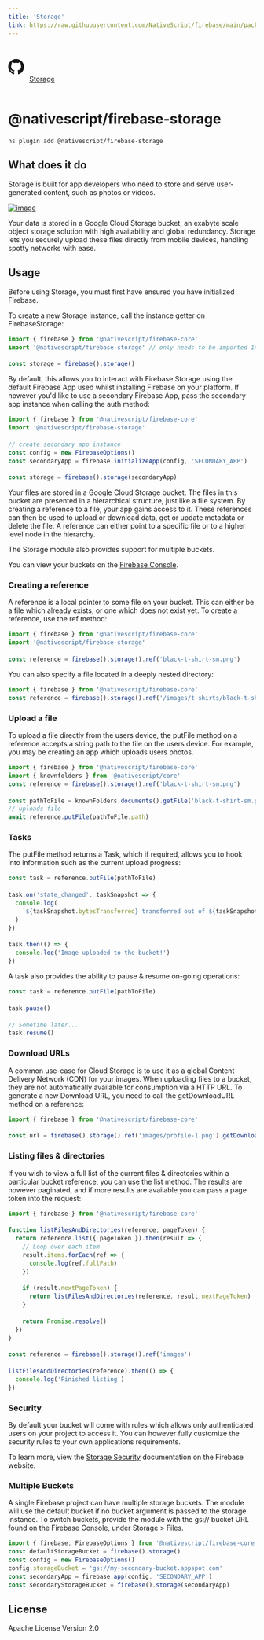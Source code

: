 ```yaml
---
title: 'Storage'
link: https://raw.githubusercontent.com/NativeScript/firebase/main/packages/firebase-storage/README.md
---
```


<div style="width: 100%; padding: 1.2em 0em">
  					<img alt="github logo" src="../assets/images/github/GitHub-Mark-32px.png" style="display: inline; margin: 1em 0.5em 1em 0em">
  					<a href="https://github.com/NativeScript/firebase/tree/main/packages/firebase-storage" target="_blank" noopener>Storage</a>
				</div>

# @nativescript/firebase-storage

```cli
ns plugin add @nativescript/firebase-storage
```

## What does it do

Storage is built for app developers who need to store and serve user-generated content, such as photos or videos.

[![image](https://img.youtube.com/vi/_tyjqozrEPY/hqdefault.jpg)](https://www.youtube.com/watch?v=_tyjqozrEPY)

Your data is stored in a Google Cloud Storage bucket, an exabyte scale object storage solution with high availability and global redundancy. Storage lets you securely upload these files directly from mobile devices, handling spotty networks with ease.

## Usage

Before using Storage, you must first have ensured you have initialized Firebase.

To create a new Storage instance, call the instance getter on FirebaseStorage:

```ts
import { firebase } from '@nativescript/firebase-core'
import '@nativescript/firebase-storage' // only needs to be imported 1x

const storage = firebase().storage()
```

By default, this allows you to interact with Firebase Storage using the default Firebase App used whilst installing Firebase on your platform. If however you'd like to use a secondary Firebase App, pass the secondary app instance when calling the auth method:

```ts
import { firebase } from '@nativescript/firebase-core'
import '@nativescript/firebase-storage'

// create secondary app instance
const config = new FirebaseOptions()
const secondaryApp = firebase.initializeApp(config, 'SECONDARY_APP')

const storage = firebase().storage(secondaryApp)
```

Your files are stored in a Google Cloud Storage bucket. The files in this bucket are presented in a hierarchical structure, just like a file system. By creating a reference to a file, your app gains access to it. These references can then be used to upload or download data, get or update metadata or delete the file. A reference can either point to a specific file or to a higher level node in the hierarchy.

The Storage module also provides support for multiple buckets.

You can view your buckets on the [Firebase Console](https://console.firebase.google.com/project/_/storage/files).

### Creating a reference

A reference is a local pointer to some file on your bucket. This can either be a file which already exists, or one which does not exist yet. To create a reference, use the ref method:

```ts
import { firebase } from '@nativescript/firebase-core'
import '@nativescript/firebase-storage'

const reference = firebase().storage().ref('black-t-shirt-sm.png')
```

You can also specify a file located in a deeply nested directory:

```ts
import { firebase } from '@nativescript/firebase-core'
const reference = firebase().storage().ref('/images/t-shirts/black-t-shirt-sm.png')
```

### Upload a file

To upload a file directly from the users device, the putFile method on a reference accepts a string path to the file on the users device. For example, you may be creating an app which uploads users photos.

```ts
import { firebase } from '@nativescript/firebase-core'
import { knownfolders } from '@nativescript/core'
const reference = firebase().storage().ref('black-t-shirt-sm.png')

const pathToFile = knownFolders.documents().getFile('black-t-shirt-sm.png')
// uploads file
await reference.putFile(pathToFile.path)
```

### Tasks

The putFile method returns a Task, which if required, allows you to hook into information such as the current upload progress:

```ts
const task = reference.putFile(pathToFile)

task.on('state_changed', taskSnapshot => {
  console.log(
    `${taskSnapshot.bytesTransferred} transferred out of ${taskSnapshot.totalBytes}`
  )
})

task.then(() => {
  console.log('Image uploaded to the bucket!')
})
```

A task also provides the ability to pause & resume on-going operations:

```ts
const task = reference.putFile(pathToFile)

task.pause()

// Sometime later...
task.resume()
```

### Download URLs

A common use-case for Cloud Storage is to use it as a global Content Delivery Network (CDN) for your images. When uploading files to a bucket, they are not automatically available for consumption via a HTTP URL. To generate a new Download URL, you need to call the getDownloadURL method on a reference:

```ts
import { firebase } from '@nativescript/firebase-core'

const url = firebase().storage().ref('images/profile-1.png').getDownloadURL()
```

### Listing files & directories

If you wish to view a full list of the current files & directories within a particular bucket reference, you can use the list method. The results are however paginated, and if more results are available you can pass a page token into the request:

```ts
import { firebase } from '@nativescript/firebase-core'

function listFilesAndDirectories(reference, pageToken) {
  return reference.list({ pageToken }).then(result => {
    // Loop over each item
    result.items.forEach(ref => {
      console.log(ref.fullPath)
    })

    if (result.nextPageToken) {
      return listFilesAndDirectories(reference, result.nextPageToken)
    }

    return Promise.resolve()
  })
}

const reference = firebase().storage().ref('images')

listFilesAndDirectories(reference).then(() => {
  console.log('Finished listing')
})
```

### Security

By default your bucket will come with rules which allows only authenticated users on your project to access it. You can however fully customize the security rules to your own applications requirements.

To learn more, view the [Storage Security](https://firebase.google.com/docs/storage/security/start) documentation on the Firebase website.

### Multiple Buckets

A single Firebase project can have multiple storage buckets. The module will use the default bucket if no bucket argument is passed to the storage instance. To switch buckets, provide the module with the gs:// bucket URL found on the Firebase Console, under Storage > Files.

```ts
import { firebase, FirebaseOptions } from '@nativescript/firebase-core'
const defaultStorageBucket = firebase().storage()
const config = new FirebaseOptions()
config.storageBucket = 'gs://my-secondary-bucket.appspot.com'
const secondaryApp = firebase.app(config, 'SECONDARY_APP')
const secondaryStorageBucket = firebase().storage(secondaryApp)
```

## License

Apache License Version 2.0
